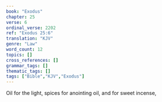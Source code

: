 ```yaml
---
book: "Exodus"
chapter: 25
verse: 6
ordinal_verse: 2202
ref: "Exodus 25:6"
translation: "KJV"
genre: "Law"
word_count: 12
topics: []
cross_references: []
grammar_tags: []
thematic_tags: []
tags: ["Bible","KJV","Exodus"]
---
```

Oil for the light, spices for anointing oil, and for sweet incense,
